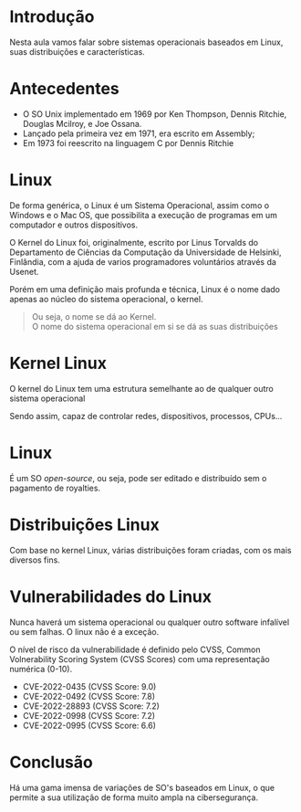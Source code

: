 # Introdução

Nesta aula vamos falar sobre sistemas operacionais baseados em Linux, suas distribuições e características.

# Antecedentes

- O SO Unix implementado em 1969 por Ken Thompson, Dennis Ritchie, Douglas Mcilroy, e Joe Ossana.
- Lançado pela primeira vez em 1971, era escrito em Assembly;
- Em 1973 foi reescrito na linguagem C por Dennis Ritchie

# Linux

De forma genérica, o Linux é um Sistema Operacional, assim como o Windows e o Mac OS, que possibilita a execução de programas em um computador e outros dispositivos.

O Kernel do Linux foi, originalmente, escrito por Linus Torvalds do Departamento de Ciências da Computação da Universidade de Helsinki, Finlândia, com a ajuda de varios programadores voluntários através da Usenet.

Porém em uma definição mais profunda e técnica, Linux é o nome dado apenas ao núcleo do sistema operacional, o kernel.

> Ou seja, o nome se dá ao Kernel.<br>
> O nome do sistema operacional em si se dá as suas distribuições

# Kernel Linux

O kernel do Linux tem uma estrutura semelhante ao de qualquer outro sistema operacional

Sendo assim, capaz de controlar redes, dispositivos, processos, CPUs...

# Linux

É um SO _open-source_, ou seja, pode ser editado e distribuído sem o pagamento de royalties.

# Distribuições Linux

Com base no kernel Linux, várias distribuições foram criadas, com os mais diversos fins.

# Vulnerabilidades do Linux

Nunca haverá um sistema operacional ou qualquer outro software infalível ou sem falhas. O linux não é a exceção.

O nível de risco da vulnerabilidade é definido pelo CVSS, Common Volnerability Scoring System (CVSS Scores) com uma representação numérica (0-10).

- CVE-2022-0435 (CVSS Score: 9.0)
- CVE-2022-0492 (CVSS Score: 7.8)
- CVE-2022-28893 (CVSS Score: 7.2)
- CVE-2022-0998 (CVSS Score: 7.2)
- CVE-2022-0995 (CVSS Score: 6.6)

# Conclusão

Há uma gama imensa de variações de SO's baseados em Linux, o que permite a sua utilização de forma muito ampla na cibersegurança.